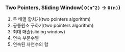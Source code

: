 ### Two Pointers, Sliding Window( `O(n^2)` -> `O(n)`)
1. 두 배열 합치기(two pointers algorithm)
2. 공통원소 구하기(two pointers algorithm)
3. 최대 매출(sliding window)
4. 연속 부분수열
5. 연속된 자연수의 합

